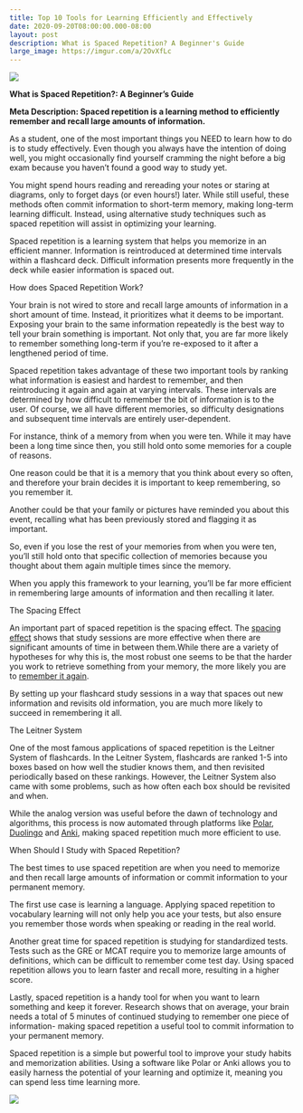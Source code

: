```yaml
---
title: Top 10 Tools for Learning Efficiently and Effectively
date: 2020-09-20T08:00:00.000-08:00
layout: post
description: What is Spaced Repetition? A Beginner's Guide
large_image: https://imgur.com/a/2OvXfLc
---
```


<img class="img-fluid" src="https://i.imgur.com/loa4RO7.png">


**What is Spaced Repetition?: A Beginner’s Guide**

**Meta Description: Spaced repetition is a learning method to efficiently remember and recall large amounts of information.**

As a student, one of the most important things you NEED to learn how to do is to study effectively. Even though you always have the intention of doing well, you might occasionally find yourself cramming the night before a big exam because you haven’t found a good way to study yet. 

You might spend hours reading and rereading your notes or staring at diagrams, only to forget days (or even hours!) later. While still useful, these methods often commit information to short-term memory, making long-term learning difficult. Instead, using alternative study techniques such as spaced repetition will assist in optimizing your learning.

Spaced repetition is a learning system that helps you memorize in an efficient manner. Information is reintroduced at determined time intervals within a flashcard deck. Difficult information presents more frequently in the deck while easier information is spaced out.

How does Spaced Repetition Work?

Your brain is not wired to store and recall large amounts of information in a short amount of time. Instead, it prioritizes what it deems to be important. Exposing your brain to the same information repeatedly is the best way to tell your brain something is important. Not only that, you are far more likely to remember something long-term if you’re re-exposed to it after a lengthened period of time.

Spaced repetition takes advantage of these two important tools by ranking what information is easiest and hardest to remember, and then reintroducing it again and again at varying intervals. These intervals are determined by how difficult to remember the bit of information is to the user. Of course, we all have different memories, so difficulty designations and subsequent time intervals are entirely user-dependent.

For instance, think of a memory from when you were ten. While it may have been a long time since then, you still hold onto some memories for a couple of reasons.

One reason could be that it is a memory that you think about every so often, and therefore your brain decides it is important to keep remembering, so you remember it.

Another could be that your family or pictures have reminded you about this event, recalling what has been previously stored and flagging it as important.

So, even if you lose the rest of your memories from when you were ten, you’ll still hold onto that specific collection of memories because you thought about them again multiple times since the memory.

When you apply this framework to your learning, you’ll be far more efficient in remembering large amounts of information and then recalling it later.

The Spacing Effect

An important part of spaced repetition is the spacing effect. The 
<a href="https://www.ncbi.nlm.nih.gov/pmc/articles/PMC4117135/pdf/ANS0972-7531-20-155.pdf">spacing effect</a> shows that study sessions are more effective when there are significant amounts of time in between them.While there are a variety of hypotheses for why this is, the most robust one seems to be that the harder you work to retrieve something from your memory, the more likely you are to <a href="http://www.marypyc.com/Pyc%20&amp;%20Rawson%20(2009).pdf">remember it again</a>.

By setting up your flashcard study sessions in a way that spaces out new information and revisits old information, you are much more likely to succeed in remembering it all.

The Leitner System

One of the most famous applications of spaced repetition is the Leitner System of flashcards. In the Leitner System, flashcards are ranked 1-5 into boxes based on how well the studier knows them, and then revisited periodically based on these rankings. However, the Leitner System also came with some problems, such as how often each box should be revisited and when.

While the analog version was useful before the dawn of technology and algorithms, this process is now automated through platforms like <a href=“http://getpolarized.io/”>Polar</a>, <a href=“https://www.duolingo.com/”>Duolingo</a> and <a href=“https://apps.ankiweb.net/”>Anki</a>, making spaced repetition much more efficient to use.

When Should I Study with Spaced Repetition?

The best times to use spaced repetition are when you need to memorize and then recall large amounts of information or commit information to your permanent memory.

The first use case is learning a language. Applying spaced repetition to vocabulary learning will not only help you ace your tests, but also ensure you remember those words when speaking or reading in the real world.

Another great time for spaced repetition is studying for standardized tests. Tests such as the GRE or MCAT require you to memorize large amounts of definitions, which can be difficult to remember come test day. Using spaced repetition allows you to learn faster and recall more, resulting in a higher score.

Lastly, spaced repetition is a handy tool for when you want to learn something and keep it forever. Research shows that on average, your brain needs a total of 5 minutes of continued studying to remember one piece of information- making spaced repetition a useful tool to commit information to your permanent memory.

Spaced repetition is a simple but powerful tool to improve your study habits and memorization abilities. Using a software like Polar or Anki allows you to easily harness the potential of your learning and optimize it, meaning you can spend less time learning more.

<img class="img-fluid" src="https://i.imgur.com/2MZGltZ.png">
